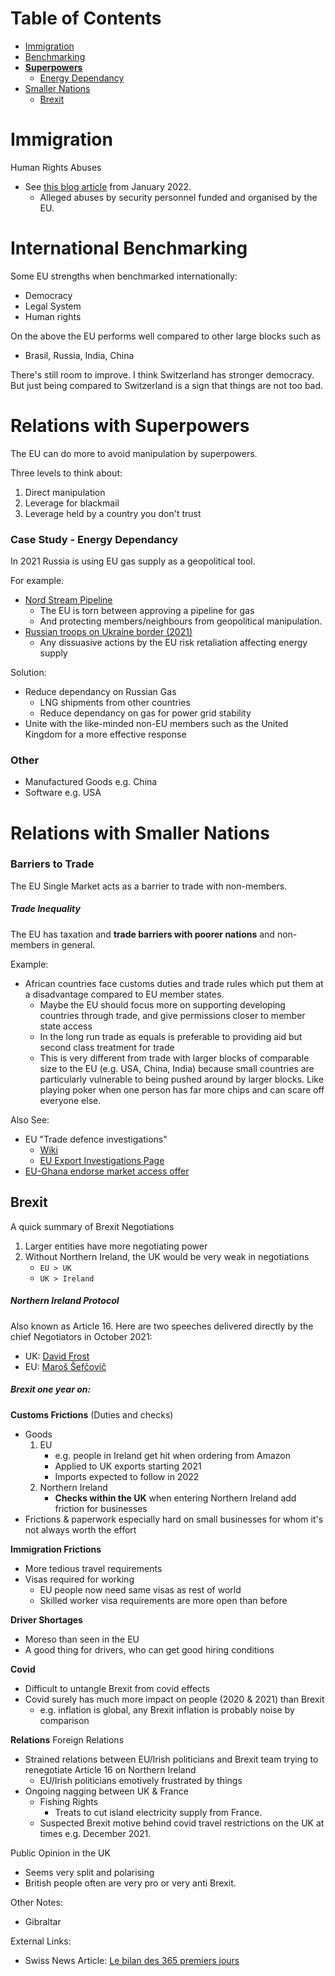# Table of Contents
* [Immigration](#immigration)
* [Benchmarking](#international-benchmarking)
* [**Superpowers**](#relations-with-superpowers)
    * [Energy Dependancy](#case-study---energy-dependancy)
* [Smaller Nations](#relations-with-smaller-nations)
    * [Brexit](#brexit)

# Immigration
Human Rights Abuses
* See [this blog article](/blog/2022/2022-01-01%20-%20Migrant%20Abuse%20in%20Europe.md) from January 2022.
    * Alleged abuses by security personnel funded and organised by the EU.

# International Benchmarking
Some EU strengths when benchmarked internationally:
* Democracy
* Legal System
* Human rights

On the above the EU performs well compared to other large blocks such as
* Brasil, Russia, India, China

There's still room to improve. I think Switzerland has stronger democracy. But just being compared to Switzerland is a sign that things are not too bad. 

# Relations with Superpowers
The EU can do more to avoid manipulation by superpowers.

Three levels to think about:
1. Direct manipulation
2. Leverage for blackmail
3. Leverage held by a country you don't trust

### Case Study - Energy Dependancy
In 2021 Russia is using EU gas supply as a geopolitical tool.

For example:
* [Nord Stream Pipeline](https://en.wikipedia.org/wiki/Nord_Stream#Political_aspects)
    * The EU is torn between approving a pipeline for gas
    * And protecting members/neighbours from geopolitical manipulation.
* [Russian troops on Ukraine border (2021)](https://www.wsj.com/articles/energy-crisis-in-europe-intensifies-with-russian-troops-on-ukraine-border-11639581725)
    * Any dissuasive actions by the EU risk retaliation affecting energy supply

Solution:
* Reduce dependancy on Russian Gas
    * LNG shipments from other countries
    * Reduce dependancy on gas for power grid stability
* Unite with the like-minded non-EU members such as the United Kingdom for a more effective response

### Other
* Manufactured Goods e.g. China
* Software e.g. USA

# Relations with Smaller Nations

### Barriers to Trade
The EU Single Market acts as a barrier to trade with non-members.

##### Trade Inequality
The EU has taxation and **trade barriers with poorer nations** and non-members in general.

Example:
* African countries face customs duties and trade rules which put them at a disadvantage compared to EU member states.
   * Maybe the EU should focus more on supporting developing countries through trade, and give permissions closer to member state access
   * In the long run trade as equals is preferable to providing aid but second class treatment for trade
   * This is very different from trade with larger blocks of comparable size to the EU (e.g. USA, China, India) because small countries are particularly vulnerable to being pushed around by larger blocks. Like playing poker when one person has far more chips and can scare off everyone else.

Also See:
* EU "Trade defence investigations"
   * [Wiki](https://en.wikipedia.org/wiki/Trade_defence_instrument)
   * [EU Export Investigations Page](https://tron.trade.ec.europa.eu/investigations/cases)
* [EU-Ghana endorse market access offer](https://policy.trade.ec.europa.eu/news/eu-ghana-endorse-market-access-offer-and-schedule-under-economic-partnership-agreement-2019-11-29_en)

## Brexit
A quick summary of Brexit Negotiations
1. Larger entities have more negotiating power
2. Without Northern Ireland, the UK would be very weak in negotiations
    * `EU > UK`
    * `UK > Ireland`

##### Northern Ireland Protocol
Also known as Article 16. Here are two speeches delivered directly by the chief Negotiators in October 2021:
* UK: [David Frost](https://www.youtube.com/watch?v=_ULASuL3PGs)
* EU: [Maroš Šefčovič](https://www.youtube.com/watch?v=WJU_3SDqyLs)

##### Brexit one year on:
**Customs Frictions** (Duties and checks)
* Goods
  1. EU
     * e.g. people in Ireland get hit when ordering from Amazon
     * Applied to UK exports starting 2021
     * Imports expected to follow in 2022
  2. Northern Ireland
     * **Checks within the UK** when entering Northern Ireland add friction for businesses
* Frictions & paperwork especially hard on small businesses for whom it's not always worth the effort 

**Immigration Frictions**
* More tedious travel requirements
* Visas required for working
    * EU people now need same visas as rest of world
    * Skilled worker visa requirements are more open than before

**Driver Shortages**
  * Moreso than seen in the EU
  * A good thing for drivers, who can get good hiring conditions

**Covid**
* Difficult to untangle Brexit from covid effects
* Covid surely has much more impact on people (2020 & 2021) than Brexit
    * e.g. inflation is global, any Brexit inflation is probably noise by comparison

**Relations**
Foreign Relations
* Strained relations between EU/Irish politicians and Brexit team trying to renegotiate Article 16 on Northern Ireland
    * EU/Irish politicians emotively frustrated by things
* Ongoing nagging between UK & France
    * Fishing Rights
        * Treats to cut island electricity supply from France.
    * Suspected Brexit motive behind covid travel restrictions on the UK at times e.g. December 2021. 

Public Opinion in the UK
* Seems very split and polarising
* British people often are very pro or very anti Brexit.

Other Notes:
* Gibraltar

External Links:
* Swiss News Article: [Le bilan des 365 premiers jours](https://www.rts.ch/info/monde/12743571-le-brexit-souffle-sa-premiere-bougie-questce-que-cela-a-change.html)
